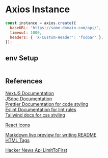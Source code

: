 # Axios Instance

```js
const instance = axios.create({
  baseURL: 'https://some-domain.com/api/',
  timeout: 1000,
  headers: { 'X-Custom-Header': 'foobar' },
});
```

## env Setup

```js

```

## References

[NextJS Documentation](https://nextjs.org/docs)  
[JSdoc Documentation](https://jsdoc.app/)  
[Prettier Documentation for code styling](https://prettier.io/docs/en/)  
[Eslint Documentation for lint rules](https://eslint.org/docs/latest/)  
[Tailwind docs for css styling](https://tailwindcss.com/docs/installation)

[React Icons](https://react-icons.github.io/react-icons/)

[Markdown live preview for writing README](https://markdownlivepreview.com/)  
[HTML Tags](https://www.w3schools.com/)

[Hacker News Api LimitToFirst](https://www.elliotsachs.com/how-to-limit-the-number-of-stories-returned-by-the-hacker-news-api/)
